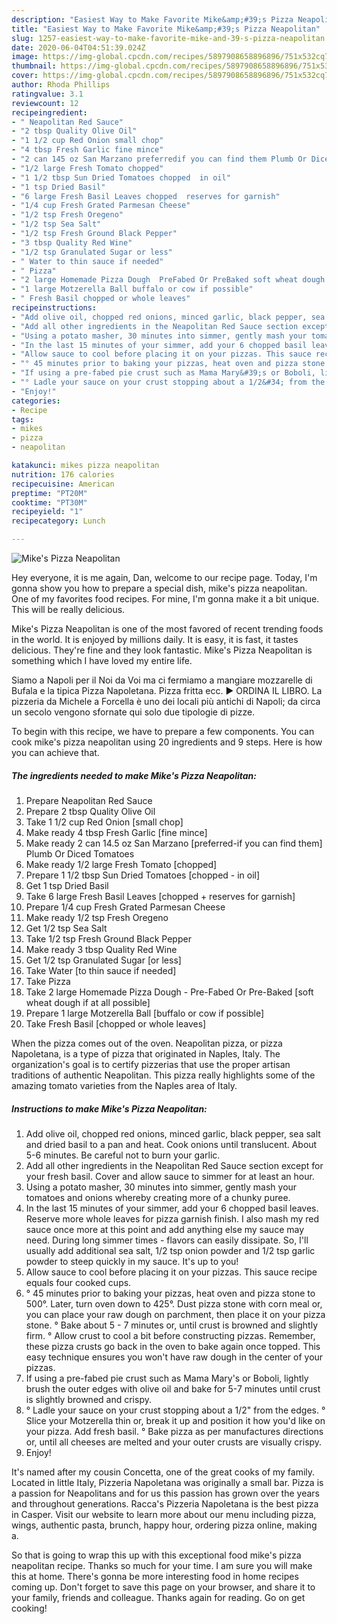 ```yaml
---
description: "Easiest Way to Make Favorite Mike&amp;#39;s Pizza Neapolitan"
title: "Easiest Way to Make Favorite Mike&amp;#39;s Pizza Neapolitan"
slug: 1257-easiest-way-to-make-favorite-mike-and-39-s-pizza-neapolitan
date: 2020-06-04T04:51:39.024Z
image: https://img-global.cpcdn.com/recipes/5897908658896896/751x532cq70/mikes-pizza-neapolitan-recipe-main-photo.jpg
thumbnail: https://img-global.cpcdn.com/recipes/5897908658896896/751x532cq70/mikes-pizza-neapolitan-recipe-main-photo.jpg
cover: https://img-global.cpcdn.com/recipes/5897908658896896/751x532cq70/mikes-pizza-neapolitan-recipe-main-photo.jpg
author: Rhoda Phillips
ratingvalue: 3.1
reviewcount: 12
recipeingredient:
- " Neapolitan Red Sauce"
- "2 tbsp Quality Olive Oil"
- "1 1/2 cup Red Onion small chop"
- "4 tbsp Fresh Garlic fine mince"
- "2 can 145 oz San Marzano preferredif you can find them Plumb Or Diced Tomatoes"
- "1/2 large Fresh Tomato chopped"
- "1 1/2 tbsp Sun Dried Tomatoes chopped  in oil"
- "1 tsp Dried Basil"
- "6 large Fresh Basil Leaves chopped  reserves for garnish"
- "1/4 cup Fresh Grated Parmesan Cheese"
- "1/2 tsp Fresh Oregeno"
- "1/2 tsp Sea Salt"
- "1/2 tsp Fresh Ground Black Pepper"
- "3 tbsp Quality Red Wine"
- "1/2 tsp Granulated Sugar or less"
- " Water to thin sauce if needed"
- " Pizza"
- "2 large Homemade Pizza Dough  PreFabed Or PreBaked soft wheat dough if at all possible"
- "1 large Motzerella Ball buffalo or cow if possible"
- " Fresh Basil chopped or whole leaves"
recipeinstructions:
- "Add olive oil, chopped red onions, minced garlic, black pepper, sea salt and dried basil to a pan and heat. Cook onions until translucent. About 5-6 minutes. Be careful not to burn your garlic."
- "Add all other ingredients in the Neapolitan Red Sauce section except for your fresh basil. Cover and allow sauce to simmer for at least an hour."
- "Using a potato masher, 30 minutes into simmer, gently mash your tomatoes and onions whereby creating more of a chunky puree."
- "In the last 15 minutes of your simmer, add your 6 chopped basil leaves. Reserve more whole leaves for pizza garnish finish. I also mash my red sauce once more at this point and add anything else my sauce may need. During long simmer times - flavors can easily dissipate. So, I&#39;ll usually add additional sea salt, 1/2 tsp onion powder and 1/2 tsp garlic powder to steep quickly in my sauce. It&#39;s up to you!"
- "Allow sauce to cool before placing it on your pizzas. This sauce recipe equals four cooked cups."
- "° 45 minutes prior to baking your pizzas, heat oven and pizza stone to 500°. Later, turn oven down to 425°. Dust pizza stone with corn meal or, you can place your raw dough on parchment, then place it on your pizza stone.                                                   ° Bake about 5 - 7 minutes or, until crust is browned and slightly firm.                                                                                                                                         ° Allow crust to cool a bit before constructing pizzas. Remember, these pizza crusts go back in the oven to bake again once topped. This easy technique ensures you won&#39;t have raw dough in the center of your pizzas."
- "If using a pre-fabed pie crust such as Mama Mary&#39;s or Boboli, lightly brush the outer edges with olive oil and bake for 5-7 minutes until crust is slightly browned and crispy."
- "° Ladle your sauce on your crust stopping about a 1/2&#34; from the edges.                                                                        ° Slice your Motzerella thin or, break it up and position it how you&#39;d like on your pizza. Add fresh basil.                                                                                                                                                                      ° Bake pizza as per manufactures directions or, until all cheeses are melted and your outer crusts are visually crispy."
- "Enjoy!"
categories:
- Recipe
tags:
- mikes
- pizza
- neapolitan

katakunci: mikes pizza neapolitan 
nutrition: 176 calories
recipecuisine: American
preptime: "PT20M"
cooktime: "PT30M"
recipeyield: "1"
recipecategory: Lunch

---
```



![Mike&#39;s Pizza Neapolitan](https://img-global.cpcdn.com/recipes/5897908658896896/751x532cq70/mikes-pizza-neapolitan-recipe-main-photo.jpg)

Hey everyone, it is me again, Dan, welcome to our recipe page. Today, I'm gonna show you how to prepare a special dish, mike&#39;s pizza neapolitan. One of my favorites food recipes. For mine, I'm gonna make it a bit unique. This will be really delicious.

Mike&#39;s Pizza Neapolitan is one of the most favored of recent trending foods in the world. It is enjoyed by millions daily. It is easy, it is fast, it tastes delicious. They're fine and they look fantastic. Mike&#39;s Pizza Neapolitan is something which I have loved my entire life.

Siamo a Napoli per il Noi da Voi ma ci fermiamo a mangiare mozzarelle di Bufala e la tipica Pizza Napoletana. Pizza fritta ecc. ► ORDINA IL LIBRO. La pizzeria da Michele a Forcella è uno dei locali più antichi di Napoli; da circa un secolo vengono sfornate qui solo due tipologie di pizze.


To begin with this recipe, we have to prepare a few components. You can cook mike&#39;s pizza neapolitan using 20 ingredients and 9 steps. Here is how you can achieve that.

<!--inarticleads1-->

##### The ingredients needed to make Mike&#39;s Pizza Neapolitan:

1. Prepare  Neapolitan Red Sauce
1. Prepare 2 tbsp Quality Olive Oil
1. Take 1 1/2 cup Red Onion [small chop]
1. Make ready 4 tbsp Fresh Garlic [fine mince]
1. Make ready 2 can 14.5 oz San Marzano [preferred-if you can find them] Plumb Or Diced Tomatoes
1. Make ready 1/2 large Fresh Tomato [chopped]
1. Prepare 1 1/2 tbsp Sun Dried Tomatoes [chopped - in oil]
1. Get 1 tsp Dried Basil
1. Take 6 large Fresh Basil Leaves [chopped + reserves for garnish]
1. Prepare 1/4 cup Fresh Grated Parmesan Cheese
1. Make ready 1/2 tsp Fresh Oregeno
1. Get 1/2 tsp Sea Salt
1. Take 1/2 tsp Fresh Ground Black Pepper
1. Make ready 3 tbsp Quality Red Wine
1. Get 1/2 tsp Granulated Sugar [or less]
1. Take  Water [to thin sauce if needed]
1. Take  Pizza
1. Take 2 large Homemade Pizza Dough - Pre-Fabed Or Pre-Baked [soft wheat dough if at all possible]
1. Prepare 1 large Motzerella Ball [buffalo or cow if possible]
1. Take  Fresh Basil [chopped or whole leaves]


When the pizza comes out of the oven. Neapolitan pizza, or pizza Napoletana, is a type of pizza that originated in Naples, Italy. The organization&#39;s goal is to certify pizzerias that use the proper artisan traditions of authentic Neapolitan. This pizza really highlights some of the amazing tomato varieties from the Naples area of Italy. 

<!--inarticleads2-->

##### Instructions to make Mike&#39;s Pizza Neapolitan:

1. Add olive oil, chopped red onions, minced garlic, black pepper, sea salt and dried basil to a pan and heat. Cook onions until translucent. About 5-6 minutes. Be careful not to burn your garlic.
1. Add all other ingredients in the Neapolitan Red Sauce section except for your fresh basil. Cover and allow sauce to simmer for at least an hour.
1. Using a potato masher, 30 minutes into simmer, gently mash your tomatoes and onions whereby creating more of a chunky puree.
1. In the last 15 minutes of your simmer, add your 6 chopped basil leaves. Reserve more whole leaves for pizza garnish finish. I also mash my red sauce once more at this point and add anything else my sauce may need. During long simmer times - flavors can easily dissipate. So, I&#39;ll usually add additional sea salt, 1/2 tsp onion powder and 1/2 tsp garlic powder to steep quickly in my sauce. It&#39;s up to you!
1. Allow sauce to cool before placing it on your pizzas. This sauce recipe equals four cooked cups.
1. ° 45 minutes prior to baking your pizzas, heat oven and pizza stone to 500°. Later, turn oven down to 425°. Dust pizza stone with corn meal or, you can place your raw dough on parchment, then place it on your pizza stone.                                                   ° Bake about 5 - 7 minutes or, until crust is browned and slightly firm.                                                                                                                                         ° Allow crust to cool a bit before constructing pizzas. Remember, these pizza crusts go back in the oven to bake again once topped. This easy technique ensures you won&#39;t have raw dough in the center of your pizzas.
1. If using a pre-fabed pie crust such as Mama Mary&#39;s or Boboli, lightly brush the outer edges with olive oil and bake for 5-7 minutes until crust is slightly browned and crispy.
1. ° Ladle your sauce on your crust stopping about a 1/2&#34; from the edges.                                                                        ° Slice your Motzerella thin or, break it up and position it how you&#39;d like on your pizza. Add fresh basil.                                                                                                                                                                      ° Bake pizza as per manufactures directions or, until all cheeses are melted and your outer crusts are visually crispy.
1. Enjoy!


It&#39;s named after my cousin Concetta, one of the great cooks of my family. Located in little Italy, Pizzeria Napoletana was originally a small bar. Pizza is a passion for Neapolitans and for us this passion has grown over the years and throughout generations. Racca&#39;s Pizzeria Napoletana is the best pizza in Casper. Visit our website to learn more about our menu including pizza, wings, authentic pasta, brunch, happy hour, ordering pizza online, making a. 

So that is going to wrap this up with this exceptional food mike&#39;s pizza neapolitan recipe. Thanks so much for your time. I am sure you will make this at home. There's gonna be more interesting food in home recipes coming up. Don't forget to save this page on your browser, and share it to your family, friends and colleague. Thanks again for reading. Go on get cooking!

